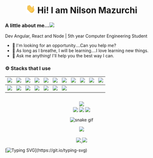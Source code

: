 <h1 align="center"><img src="https://raw.githubusercontent.com/ABSphreak/ABSphreak/master/gifs/Hi.gif" height="30px"> Hi! I am Nilson Mazurchi</h1>

### A little about me...<img src="https://media.giphy.com/media/WUlplcMpOCEmTGBtBW/giphy.gif" width="30"> <br />
Dev Angular, React and Node | 5th year Computer Engineering Student<br />

- 🔭 I'm looking for an opportunity....Can you help me?
- 🌱 As long as I breathe, I will be learning....I love learning new things.
- 💬 Ask me anything! I'll help you the best way I can.

### ⚙️ Stacks that I use
|![](https://img.shields.io/badge/-JavaScript-black?logo=javascript&style=plastic)|![](https://img.shields.io/badge/-NodeJs-black?logo=nodedotjs&style=plastic)|![](https://img.shields.io/badge/-React-black?logo=react&style=plastic)|![](https://img.shields.io/badge/-Angular-black?logo=angular&style=plastic)|![](https://img.shields.io/badge/-Express-black?logo=express&style=plastic)|![](https://img.shields.io/badge/-Html-black?logo=html5&style=plastic)|![](https://img.shields.io/badge/-Css-black?logo=css3&style=plastic)|![](https://img.shields.io/badge/-Bootstrap-black?logo=bootstrap&style=plastic)|![](https://img.shields.io/badge/-Python-black?logo=python&style=plastic)|![](https://img.shields.io/badge/-C%23-black?logo=c-sharp&style=plastic)|![](https://img.shields.io/badge/-Java-black?logo=java&style=plastic)|
|---|---|---|---|---|---|---|---|---|---|---|
|![](https://img.shields.io/badge/-MySQL-black?logo=mysql&style=plastic)|![](https://img.shields.io/badge/-MongoDB-black?logo=mongodb&style=plastic)|![](https://img.shields.io/badge/-FireBase-black?logo=firebase&style=plastic)|![](https://img.shields.io/badge/-Postman-black?logo=postman&style=plastic)|![](https://img.shields.io/badge/-Swagger-black?logo=swagger&style=plastic)|![](https://img.shields.io/badge/-Git-black?logo=git&style=plastic)|![](https://img.shields.io/badge/-GitHub-black?logo=github&style=plastic)|
##

<div align="center"> 
 <img height="30px" src="https://emojis.slackmojis.com/emojis/images/1531849430/4246/blob-sunglasses.gif?1531849430"> <br/>
 <a href="https://www.linkedin.com/in/nilsonmazurchi/" target="_blank"><img src="https://img.shields.io/badge/-LinkedIn-%230077B5?style=for-the-badge&logo=linkedin&logoColor=white"></a> 
 <a href="https://www.instagram.com/nilsonmazurchi/" target="_blank"><img src="https://img.shields.io/badge/-Instagram-%23E4405F?style=for-the-badge&logo=instagram&logoColor=white"></a>
<a href = "mailto:nmazurchi@gmail.com"><img src="https://img.shields.io/badge/-Gmail-%23333?style=for-the-badge&logo=gmail&logoColor=white" target="_blank"></a> 
 
![snake gif](https://github.com/nilsonmazurchi/nilsonmazurchi/blob/output/github-contribution-grid-snake.svg)
 
</div>

<div align="center">
  <img src="https://profile-counter.glitch.me/nilsonmazurchi/count.svg?"/>
</div> <br/>

<div align="center">
  <a href="https://github.com/nilsonmazurchi">
    <img height="180em" src="https://github-readme-stats.vercel.app/api/top-langs/?username=nilsonmazurchi&layout=compact&langs_count=7&theme=dark" />
    <img height="180em" src="https://github-readme-stats.vercel.app/api?username=nilsonmazurchi&show_icons=true&theme=dark&include_all_commits=true&count_private=true" />
  </a>
</div>




 [![Typing SVG](https://readme-typing-svg.herokuapp.com/?color=fff&size=20&center=true&vCenter=true&width=1000&lines=A+tecnologia+move+o+mundo!;Somos+a+soma+daquilo+que+vivemos+e+compartilhamos.;)](https://git.io/typing-svg)
